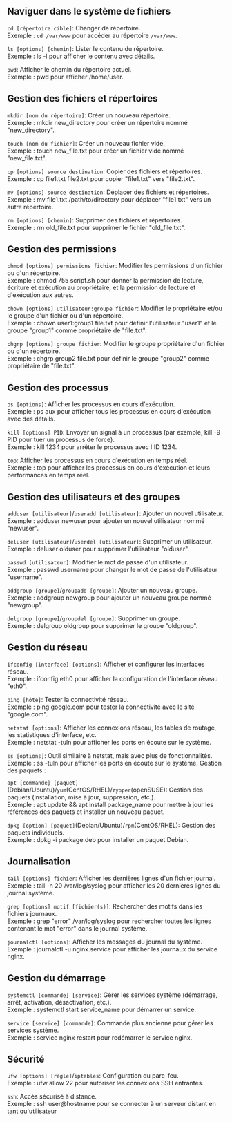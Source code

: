 ## Naviguer dans le système de fichiers

`cd [répertoire cible]`: Changer de répertoire.</br>Exemple : `cd /var/www` pour accéder au répertoire `/var/www`.

`ls [options] [chemin]`: Lister le contenu du répertoire.</br>Exemple : ls -l pour afficher le contenu avec détails.

`pwd`: Afficher le chemin du répertoire actuel.</br>
Exemple : pwd pour afficher /home/user.

## Gestion des fichiers et répertoires

`mkdir [nom du répertoire]`: Créer un nouveau répertoire.</br>Exemple : mkdir new_directory pour créer un répertoire nommé "new_directory".

`touch [nom du fichier]`: Créer un nouveau fichier vide.</br>Exemple : touch new_file.txt pour créer un fichier vide nommé "new_file.txt".

`cp [options] source destination`: Copier des fichiers et répertoires.</br>Exemple : cp file1.txt file2.txt pour copier "file1.txt" vers "file2.txt".

`mv [options] source destination`: Déplacer des fichiers et répertoires.</br>Exemple : mv file1.txt /path/to/directory pour déplacer "file1.txt" vers un autre répertoire.

`rm [options] [chemin]`: Supprimer des fichiers et répertoires.</br>Exemple : rm old_file.txt pour supprimer le fichier "old_file.txt".

## Gestion des permissions

`chmod [options] permissions fichier`: Modifier les permissions d'un fichier ou d'un répertoire.</br>Exemple : chmod 755 script.sh pour donner la permission de lecture, écriture et exécution au propriétaire, et la permission de lecture et d'exécution aux autres.

`chown [options] utilisateur:groupe fichier`: Modifier le propriétaire et/ou le groupe d'un fichier ou d'un répertoire.</br>Exemple : chown user1:group1 file.txt pour définir l'utilisateur "user1" et le groupe "group1" comme propriétaire de "file.txt".

`chgrp [options] groupe fichier`: Modifier le groupe propriétaire d'un fichier ou d'un répertoire.</br>Exemple : chgrp group2 file.txt pour définir le groupe "group2" comme propriétaire de "file.txt".

## Gestion des processus

`ps [options]`: Afficher les processus en cours d'exécution.</br>Exemple : ps aux pour afficher tous les processus en cours d'exécution avec des détails.

`kill [options] PID`: Envoyer un signal à un processus (par exemple, kill -9 PID pour tuer un processus de force).</br>Exemple : kill 1234 pour arrêter le processus avec l'ID 1234.

`top`: Afficher les processus en cours d'exécution en temps réel.</br>Exemple : top pour afficher les processus en cours d'exécution et leurs performances en temps réel.

## Gestion des utilisateurs et des groupes

`adduser [utilisateur]`/`useradd [utilisateur]`: Ajouter un nouvel utilisateur.</br>Exemple : adduser newuser pour ajouter un nouvel utilisateur nommé "newuser".

`deluser [utilisateur]`/`userdel [utilisateur]`: Supprimer un utilisateur.</br>Exemple : deluser olduser pour supprimer l'utilisateur "olduser".

`passwd [utilisateur]`: Modifier le mot de passe d'un utilisateur.</br>Exemple : passwd username pour changer le mot de passe de l'utilisateur "username".

`addgroup [groupe]`/`groupadd [groupe]`: Ajouter un nouveau groupe.</br>Exemple : addgroup newgroup pour ajouter un nouveau groupe nommé "newgroup".

`delgroup [groupe]`/`groupdel [groupe]`: Supprimer un groupe.</br>Exemple : delgroup oldgroup pour supprimer le groupe "oldgroup".

## Gestion du réseau

`ifconfig [interface] [options]`: Afficher et configurer les interfaces réseau.</br>Exemple : ifconfig eth0 pour afficher la configuration de l'interface réseau "eth0".

`ping [hôte]`: Tester la connectivité réseau.</br>Exemple : ping google.com pour tester la connectivité avec le site "google.com".

`netstat [options]`: Afficher les connexions réseau, les tables de routage, les statistiques d'interface, etc.</br>Exemple : netstat -tuln pour afficher les ports en écoute sur le système.

`ss [options]`: Outil similaire à netstat, mais avec plus de fonctionnalités.</br>Exemple : ss -tuln pour afficher les ports en écoute sur le système.
Gestion des paquets :

`apt [commande] [paquet]`(Debian/Ubuntu)/`yum`(CentOS/RHEL)/`zypper`(openSUSE): Gestion des paquets (installation, mise à jour, suppression, etc.).</br>Exemple : apt update && apt install package_name pour mettre à jour les références des paquets et installer un nouveau paquet.

`dpkg [option] [paquet]`(Debian/Ubuntu)/`rpm`(CentOS/RHEL): Gestion des paquets individuels.</br> Exemple : dpkg -i package.deb pour installer un paquet Debian.

## Journalisation

`tail [options] fichier`: Afficher les dernières lignes d'un fichier journal.</br>Exemple : tail -n 20 /var/log/syslog pour afficher les 20 dernières lignes du journal système.

`grep [options] motif [fichier(s)]`: Rechercher des motifs dans les fichiers journaux.</br>Exemple : grep "error" /var/log/syslog pour rechercher toutes les lignes contenant le mot "error" dans le journal système.

`journalctl [options]`: Afficher les messages du journal du système.</br>Exemple : journalctl -u nginx.service pour afficher les journaux du service nginx.

## Gestion du démarrage

`systemctl [commande] [service]`: Gérer les services système (démarrage, arrêt, activation, désactivation, etc.).</br>Exemple : systemctl start service_name pour démarrer un service.

`service [service] [commande]`: Commande plus ancienne pour gérer les services système.</br>Exemple : service nginx restart pour redémarrer le service nginx.

## Sécurité

`ufw [options] [règle]`/`iptables`: Configuration du pare-feu.</br>Exemple : ufw allow 22 pour autoriser les connexions SSH entrantes.

`ssh`: Accès sécurisé à distance.</br>Exemple : ssh user@hostname pour se connecter à un serveur distant en tant qu'utilisateur